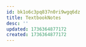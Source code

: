 ```yaml
---
id: bk1o6c3pq837n0ri9wgq6dz
title: TextbookNotes
desc: ''
updated: 1736364877172
created: 1736364877172
---
```

